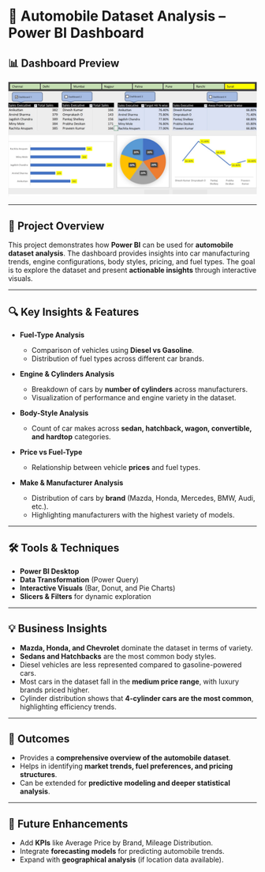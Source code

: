 # 🚗 Automobile Dataset Analysis – Power BI Dashboard  

## 📊 Dashboard Preview  
![Automobile Dashboard](https://github.com/akanksha7218/Excel-Data-Analysis/blob/main/Excel%20Project%201.jpg)  

---

## 📌 Project Overview  
This project demonstrates how **Power BI** can be used for **automobile dataset analysis**. The dashboard provides insights into car manufacturing trends, engine configurations, body styles, pricing, and fuel types. The goal is to explore the dataset and present **actionable insights** through interactive visuals.  

---

## 🔍 Key Insights & Features  
- **Fuel-Type Analysis**  
  - Comparison of vehicles using **Diesel vs Gasoline**.  
  - Distribution of fuel types across different car brands.  

- **Engine & Cylinders Analysis**  
  - Breakdown of cars by **number of cylinders** across manufacturers.  
  - Visualization of performance and engine variety in the dataset.  

- **Body-Style Analysis**  
  - Count of car makes across **sedan, hatchback, wagon, convertible, and hardtop** categories.  

- **Price vs Fuel-Type**  
  - Relationship between vehicle **prices** and fuel types.  

- **Make & Manufacturer Analysis**  
  - Distribution of cars by **brand** (Mazda, Honda, Mercedes, BMW, Audi, etc.).  
  - Highlighting manufacturers with the highest variety of models.  

---

## 🛠️ Tools & Techniques  
- **Power BI Desktop**  
- **Data Transformation** (Power Query)  
- **Interactive Visuals** (Bar, Donut, and Pie Charts)  
- **Slicers & Filters** for dynamic exploration  

---

## 💡 Business Insights  
- **Mazda, Honda, and Chevrolet** dominate the dataset in terms of variety.  
- **Sedans and Hatchbacks** are the most common body styles.  
- Diesel vehicles are less represented compared to gasoline-powered cars.  
- Most cars in the dataset fall in the **medium price range**, with luxury brands priced higher.  
- Cylinder distribution shows that **4-cylinder cars are the most common**, highlighting efficiency trends.  

---

## 🚀 Outcomes  
- Provides a **comprehensive overview of the automobile dataset**.  
- Helps in identifying **market trends, fuel preferences, and pricing structures**.  
- Can be extended for **predictive modeling and deeper statistical analysis**.  

---

## 🔮 Future Enhancements  
- Add **KPIs** like Average Price by Brand, Mileage Distribution.  
- Integrate **forecasting models** for predicting automobile trends.  
- Expand with **geographical analysis** (if location data available).  
